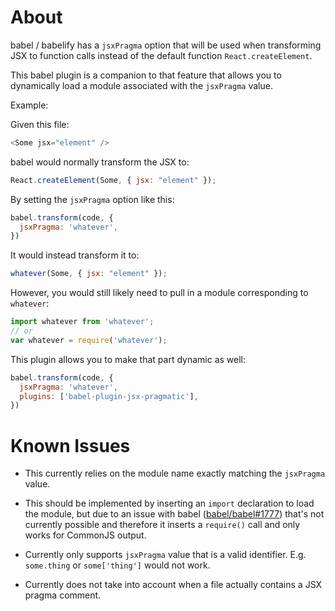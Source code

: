# About

babel / babelify has a `jsxPragma` option that will be used when transforming JSX to function calls instead of the default function `React.createElement`.

This babel plugin is a companion to that feature that allows you to dynamically load a module associated with the `jsxPragma` value.

Example:

Given this file:

```js
<Some jsx="element" />
```

babel would normally transform the JSX to:

```js
React.createElement(Some, { jsx: "element" });
```

By setting the `jsxPragma` option like this:

```js
babel.transform(code, {
  jsxPragma: 'whatever',
})
```

It would instead transform it to:

```js
whatever(Some, { jsx: "element" });
```

However, you would still likely need to pull in a module corresponding to `whatever`:

```js
import whatever from 'whatever';
// or
var whatever = require('whatever');
```

This plugin allows you to make that part dynamic as well:

```js
babel.transform(code, {
  jsxPragma: 'whatever',
  plugins: ['babel-plugin-jsx-pragmatic'],
})
```

# Known Issues

* This currently relies on the module name exactly matching the `jsxPragma` value.

* This should be implemented by inserting an `import` declaration to load the module, but due to an issue with babel ([babel/babel#1777](https://github.com/babel/babel/issues/1777)) that's not currently possible and therefore it inserts a `require()` call and only works for CommonJS output.

* Currently only supports `jsxPragma` value that is a valid identifier. E.g. `some.thing` or `some['thing']` would not work.

* Currently does not take into account when a file actually contains a JSX pragma comment.
